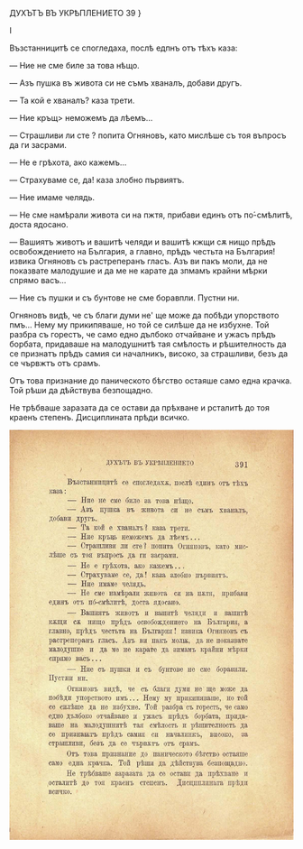 ﻿ДУХЪТЪ ВЪ УКРѢПЛЕНИЕТО	39 }

I

Възстанницитѣ се спогледаха, послѣ едпнъ отъ тѣхъ каза:

— Ние не сме биле за това нѣщо.

— Азъ пушка въ живота си не съмъ хваналъ, добави другъ.

— Та кой е хваналъ? каза трети.

— Ние кръщ> неможемъ да лѣемъ...

— Страшливи ли сте ? попита Огняновъ, като мислѣше съ тоя въпросъ да ги засрами.

— Не е грѣхота, ако кажемъ...

— Страхуваме се, да! каза злобно първиятъ.

— Ние имаме челядь.

— Не сме намѣрали живота си на пжтя, прибави единъ отъ по́-смѣлитѣ, доста ядосано.

— Вашиятъ животъ и вашитѣ челяди и вашитѣ кжщи сѫ нищо прѣдъ освобождението на България, а главно, прѣдъ честьта на България! извика Огняновъ съ растреперанъ гласъ. Азъ ви пакъ моли, да не показвате малодушие и да ме не карате да зпмамъ крайни мѣрки спрямо васъ...

— Ние съ пушки и съ бунтове не сме боравпли. Пустни ни.

Огняновъ видѣ, че съ благи думи не' ще може да побѣди упорството пмъ... Нему му прикипяваше, но той се силѣше да не избухне. Той разбра съ горестъ, че само едно дълбоко отчайване и ужасъ прѣдъ борбата, придаваше на малодушнитѣ тая смѣлость и рѣшителность да се признатъ прѣдъ самия си началникъ, високо, за страшливи, безъ да се чървжтъ отъ срамъ.

Отъ това признание до паническото бѣгство остаяше само една крачка. Той рѣши да дѣйствува безпощадно.

Не трѣбваше заразата да се остави да прѣхване и рсталитѣ до тоя краенъ степенъ. Дисциплината прѣди всичко.

![original](images/438.jpg)

